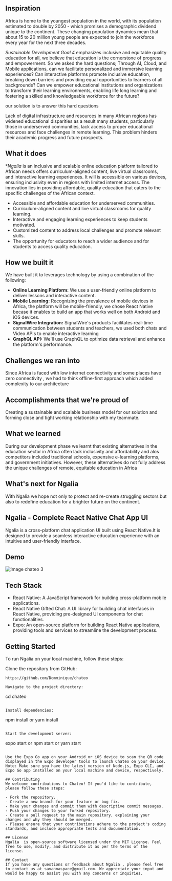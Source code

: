## Inspiration
Africa is home to the youngest population in the world, with its
population estimated to double by 2050 - which promises a demographic dividend
unique to the continent. These changing population dynamics mean that about 15 to 20
million young people are expected to join the workforce every year for the next three
decades. 


*Sustainable Development Goal 4* emphasizes inclusive and equitable quality education for
all, we believe that education is the cornerstone of progress and empowerment. So we asked the hard questions;  Through AI, Cloud, and Mobile applications, can we facilitate personalized and immersive learning experiences?  Can interactive platforms promote inclusive education, breaking down barriers and providing equal opportunities to learners of all backgrounds? Can  we empower educational institutions and organizations to transform their learning environments, enabling life long learning and fostering a skilled and knowledgeable workforce for the future?

our solution is to answer this hard questions

Lack of digital infrastructure and resources in many African regions has widened educational disparities as a result many students, particularly those in underserved communities, lack access to proper educational resources and face challenges in remote learning. This problem hinders their academic progress and future prospects.
## What it does
**Ngalia* is an inclusive and scalable online education platform tailored to African needs offers curriculum-aligned content, live virtual classrooms, and interactive learning experiences. It will is accessible on various devices, ensuring inclusivity even in regions with limited internet access. The innovation lies in providing affordable, quality education that caters to the specific challenges of the African context.
- Accessible and affordable education for underserved communities.
- Curriculum-aligned content and live virtual classrooms for quality learning.
- Interactive and engaging learning experiences to keep students motivated.
- Customized content to address local challenges and promote relevant skills.
- The opportunity for educators to reach a wider audience and for students to access quality education.

## How we built it
We have built it to  leverages technology by using a combination of the following:
- **Online Learning Platform:** We use a user-friendly online platform to deliver lessons and interactive content.
- **Mobile Learning:** Recognizing the prevalence of mobile devices in Africa, the platform will be mobile-friendly, we chose React Native becase it enables to build an app that works well on both Android and iOS devices.
- **SignalWire Integration:** SignalWire's products  facilitates real-time communication between students and teachers, we used both chats and Video APIs to enable interactive learning
- **GraphQL API:** We'll use GraphQL to optimize data retrieval and enhance the platform's performance.
## Challenges we ran into
Since Africa is faced with low internet connectivity and some places have zero connectivity , we had to think offline-first approach which added complexity to our architecture 
## Accomplishments that we're proud of
Creating a sustainable and scalable business model for our solution and forming close and tight working relationship with my teammate.
## What we learned
During our development phase we learnt that existing alternatives in the education sector in Africa often lack inclusivity and affordability and alos competitors included traditional schools, expensive e-learning platforms, and government initiatives. However, these alternatives do not fully address the unique challenges of remote, equitable education in Africa
## What's next for Ngalia
With Ngalia we hope not only to protect and re-create struggling sectors but also to redefine education for a brighter future on the continent.
## Ngalia - Complete React Native Chat App UI
Ngalia  is a cross-platform chat application UI built using React Native.It is designed to provide a seamless interactive education experience with an intuitive and user-friendly interface.

## Demo



![Image chateo 3](https://i.ibb.co/hXHy1mh/chateo2.png)


## Tech Stack
- React Native: A JavaScript framework for building cross-platform mobile applications.
- React Native Gifted Chat: A UI library for building chat interfaces in React Native, providing pre-designed UI components for chat functionalities.
- Expo: An open-source platform for building React Native applications, providing tools and services to streamline the development process.

## Getting Started
To run Ngalia  on your local machine, follow these steps:

Clone the repository from GitHub: 

```
https://github.com/Domminique/chateo

Navigate to the project directory: 

```
cd chateo
```

Install dependencies: 

```
npm install or yarn install
```

Start the development server: 

```
expo start or npm start or yarn start
```

Use the Expo Go app on your Android or iOS device to scan the QR code displayed in the Expo developer tools to launch Chateo on your device.
Note: Make sure you have the latest version of Node.js, Expo CLI, and Expo Go app installed on your local machine and device, respectively.

## Contributing
We welcome contributions to Chateo! If you'd like to contribute, please follow these steps:

- Fork the repository.
- Create a new branch for your feature or bug fix.
- Make your changes and commit them with descriptive commit messages.
- Push your changes to your forked repository.
- Create a pull request to the main repository, explaining your changes and why they should be merged.
- Please ensure that your contributions adhere to the project's coding standards, and include appropriate tests and documentation.

## License
Ngalia  is open-source software licensed under the MIT License. Feel free to use, modify, and distribute it as per the terms of the license.

## Contact
If you have any questions or feedback about Ngalia , please feel free to contact us at savannaspace@gmail.com. We appreciate your input and would be happy to assist you with any concerns or inquiries.